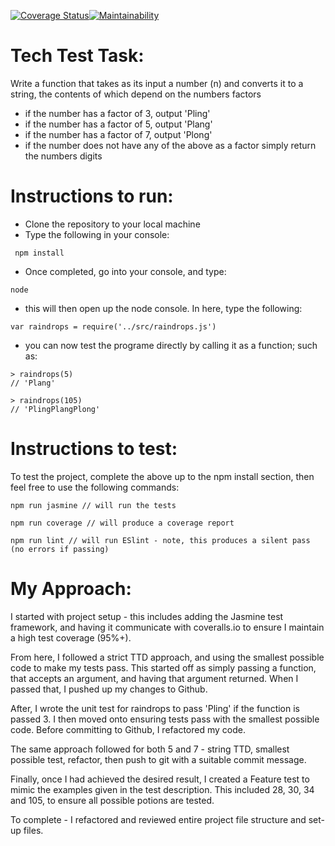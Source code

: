 [![Coverage Status](https://coveralls.io/repos/github/leoncross/raindrops/badge.svg?branch=master)](https://coveralls.io/github/leoncross/deloitte_raindrops?branch=master)[![Maintainability](https://api.codeclimate.com/v1/badges/5b89ef1c2dddde53f7c6/maintainability)](https://codeclimate.com/github/leoncross/raindrops/maintainability)

# Tech Test Task:

Write a function that takes as its input a number (n) and converts it to a string, the contents of which depend on the numbers factors

- if the number has a factor of 3, output 'Pling'
- if the number has a factor of 5, output 'Plang'
- if the number has a factor of 7, output 'Plong'
- if the number does not have any of the above as a factor simply return the numbers digits

# Instructions to run:

- Clone the repository to your local machine
- Type the following in your console:

```
 npm install

```
- Once completed, go into your console, and type:
```
node
```
- this will then open up the node console. In here, type the following:
```
var raindrops = require('../src/raindrops.js')
```
- you can now test the programe directly by calling it as a function; such as:

```
> raindrops(5)
// 'Plang'

> raindrops(105)
// 'PlingPlangPlong'
```

# Instructions to test:

To test the project, complete the above up to the npm install section, then feel free to use the following commands:

```
npm run jasmine // will run the tests

npm run coverage // will produce a coverage report

npm run lint // will run ESlint - note, this produces a silent pass (no errors if passing)
```

# My Approach:
I started with project setup - this includes adding the Jasmine test framework, and having it communicate with coveralls.io to ensure I maintain a high test coverage (95%+).

From here, I followed a strict TTD approach, and using the smallest possible code to make my tests pass. This started off as simply passing a function, that accepts an argument, and having that argument returned. When I passed that, I pushed up my changes to Github.

After, I wrote the unit test for raindrops to pass 'Pling' if the function is passed 3. I then moved onto ensuring tests pass with the smallest possible code. Before committing to Github, I refactored my code.

The same approach followed for both 5 and 7 - string TTD, smallest possible test, refactor, then push to git with a suitable commit message.

Finally, once I had achieved the desired result, I created a Feature test to mimic the examples given in the test description. This included 28, 30, 34 and 105, to ensure all possible potions are tested.

To complete - I refactored and reviewed entire project file structure and set-up files.
